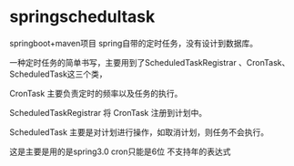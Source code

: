 # springschedultask
springboot+maven项目
spring自带的定时任务，没有设计到数据库。



一种定时任务的简单书写，主要用到了ScheduledTaskRegistrar 、CronTask、ScheduledTask这三个类，

CronTask  主要负责定时的频率以及任务的执行。

ScheduledTaskRegistrar 将 CronTask 注册到计划中。

ScheduledTask 主要是对计划进行操作，如取消计划，则任务不会执行。


这是主要是用的是spring3.0   cron只能是6位  不支持年的表达式
